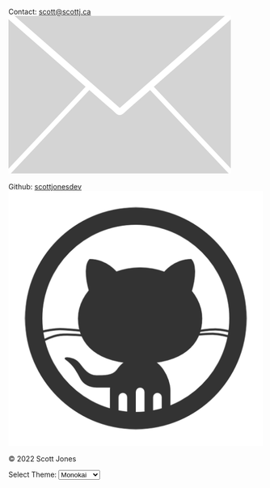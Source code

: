 <footer>
	<div class="clear"></div>
	<p>Contact: <a href="mailto:scott@scottj.ca">scott@scottj.ca <img src="photos/mail.svg" class="mail" alt="Mail"></a></p>
	<p>Github: <a href="https://github.com/scottjonesdev" target="_blank">scottjonesdev <img src="photos/github2.png" class="github" alt="github logo"></a></p>
	<p>© 2022 Scott Jones</p>
	<div class="theme">
	<label>Select Theme:</label>
	<select id="theme-selector">
		<option value="monokai">Monokai</option>
  		<option value="purple">Purple</option>
  		<option value="grayscale">Grayscale</option>
	</select>
	</div>
</footer>